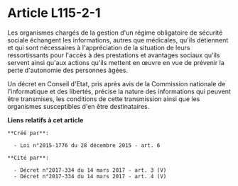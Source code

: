# Article L115-2-1

Les organismes chargés de la gestion d'un régime obligatoire de sécurité sociale échangent les informations, autres que
médicales, qu'ils détiennent et qui sont nécessaires à l'appréciation de la situation de leurs ressortissants pour l'accès à
des prestations et avantages sociaux qu'ils servent ainsi qu'aux actions qu'ils mettent en œuvre en vue de prévenir la perte
d'autonomie des personnes âgées. 

Un décret en Conseil d'Etat, pris après avis de la Commission nationale de l'informatique et des libertés, précise la nature
des informations qui peuvent être transmises, les conditions de cette transmission ainsi que les organismes susceptibles d'en
être destinataires.

**Liens relatifs à cet article**

	**Créé par**:

	  - Loi n°2015-1776 du 28 décembre 2015 - art. 6

	**Cité par**:

	  - Décret n°2017-334 du 14 mars 2017 - art. 3 (V)
	  - Décret n°2017-334 du 14 mars 2017 - art. 4 (V)
